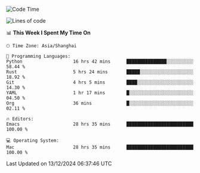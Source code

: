 <!--START_SECTION:waka-->
![Code Time](http://img.shields.io/badge/Code%20Time-2%2C371%20hrs%2049%20mins-blue)

![Lines of code](https://img.shields.io/badge/From%20Hello%20World%20I%27ve%20Written-309.7%20thousand%20lines%20of%20code-blue)

📊 **This Week I Spent My Time On** 

```text
🕑︎ Time Zone: Asia/Shanghai

💬 Programming Languages: 
Python                   16 hrs 42 mins      ███████████████░░░░░░░░░░   58.44 % 
Rust                     5 hrs 24 mins       █████░░░░░░░░░░░░░░░░░░░░   18.92 % 
Git                      4 hrs 5 mins        ████░░░░░░░░░░░░░░░░░░░░░   14.30 % 
YAML                     1 hr 17 mins        █░░░░░░░░░░░░░░░░░░░░░░░░   04.50 % 
Org                      36 mins             █░░░░░░░░░░░░░░░░░░░░░░░░   02.11 % 

🔥 Editors: 
Emacs                    28 hrs 35 mins      █████████████████████████   100.00 % 

💻 Operating System: 
Mac                      28 hrs 35 mins      █████████████████████████   100.00 % 
```


 Last Updated on 13/12/2024 06:37:46 UTC
<!--END_SECTION:waka-->

